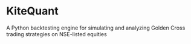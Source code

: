 # KiteQuant
A Python backtesting engine for simulating and analyzing Golden Cross trading strategies on NSE-listed equities
